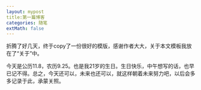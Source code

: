 ```yaml
---
layout: mypost
title:第一篇博客
categories: 随笔
extMath: false
---
```


折腾了好几天，终于copy了一份很好的模版，感谢作者大大，关于本文模板我放在了“关于”中。

今天是公历11.8，农历9.25。也是我21岁的生日。生日快乐，中午想写的话，也早已记不得。总之，今天还可以，未来也还可以，就这样朝着未来努力吧，以后会多多记录于此，承蒙关照。